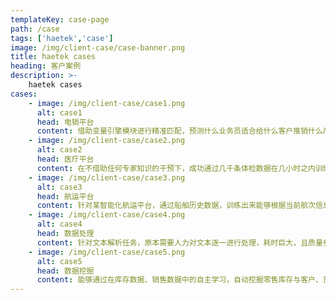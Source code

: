 ```yaml
---
templateKey: case-page
path: /case
tags: ['haetek','case']
image: /img/client-case/case-banner.png
title: haetek cases
heading: 客户案例
description: >-
    haetek cases
cases:
    - image: /img/client-case/case1.png
      alt: case1
      head: 电销平台
      content: 借助变量引擎模块进行精准匹配，预测什么业务员适合给什么客户推销什么产品，从而实现在相同人力成本下，帮助该平台将推销成功率从6%提升至25%以上，有效提高员工工作效率，精准把控客户需求及预期推销效果；
    - image: /img/client-case/case2.png
      alt: case2
      head: 医疗平台
      content: 在不借助任何专家知识的干预下，成功通过几千条体检数据在几小时之内训练出准确率媲美专家的心脏健康诊断模型，并能自主挖掘出若干学术级别的推论或结论：如口腔健康与心脏健康之间的关联、通过在系统上自主调整饮食计划来观察未来的心脏健康情况。
    - image: /img/client-case/case3.png
      alt: case3
      head: 航运平台
      content: 针对某智能化航运平台，通过船舶历史数据，训练出来能够根据当前航次信息预测未来航次信息的模型，准确率不低于90%，在绝大部分情况较航运专家预测更精准，全程零运营维护成本，单次运算秒级以内。
    - image: /img/client-case/case4.png
      alt: case4
      head: 数据处理
      content: 针对文本解析任务，原本需要人力对文本逐一进行处理，耗时巨大，且质量参差。传统文本解析算法无法处理此类存在大量规则不一致、模式模糊的文本数据，通过InfoPlus模块在文本数据中进行自主学习，能够在保证准确率略微提升的情况下，将单份文本的处理效率由平均50秒每份提升至一秒200份以上，极大缩减人力成本，提高工作效益
    - image: /img/client-case/case5.png
      alt: case5
      head: 数据挖掘
      content: 能够通过在库存数据、销售数据中的自主学习，自动挖掘零售库存与客户、货品、外界环境之间的深度关联，精准预测什么样的货应当在什么时间分配给什么区域的仓库并推荐给什么客户，在将仓储库存的利用率翻倍提高的条件下，大幅度提升商品销售业绩。
---
```

